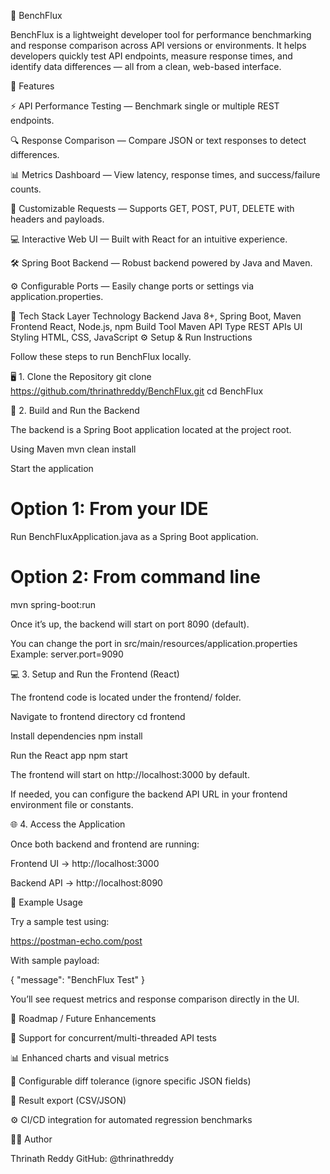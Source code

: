 🚀 BenchFlux

BenchFlux is a lightweight developer tool for performance benchmarking and response comparison across API versions or environments.
It helps developers quickly test API endpoints, measure response times, and identify data differences — all from a clean, web-based interface.

🌟 Features

⚡ API Performance Testing — Benchmark single or multiple REST endpoints.

🔍 Response Comparison — Compare JSON or text responses to detect differences.

📊 Metrics Dashboard — View latency, response times, and success/failure counts.

🧩 Customizable Requests — Supports GET, POST, PUT, DELETE with headers and payloads.

💻 Interactive Web UI — Built with React for an intuitive experience.

🛠️ Spring Boot Backend — Robust backend powered by Java and Maven.

⚙️ Configurable Ports — Easily change ports or settings via application.properties.

🧰 Tech Stack
Layer	Technology
Backend	Java 8+, Spring Boot, Maven
Frontend	React, Node.js, npm
Build Tool	Maven
API Type	REST APIs
UI Styling	HTML, CSS, JavaScript
⚙️ Setup & Run Instructions

Follow these steps to run BenchFlux locally.

🖥️ 1. Clone the Repository
git clone https://github.com/thrinathreddy/BenchFlux.git
cd BenchFlux

🔧 2. Build and Run the Backend

The backend is a Spring Boot application located at the project root.

Using Maven
mvn clean install

Start the application
# Option 1: From your IDE
Run BenchFluxApplication.java as a Spring Boot application.

# Option 2: From command line
mvn spring-boot:run


Once it’s up, the backend will start on port 8090 (default).

You can change the port in src/main/resources/application.properties
Example:
server.port=9090

💻 3. Setup and Run the Frontend (React)

The frontend code is located under the frontend/
 folder.

Navigate to frontend directory
cd frontend

Install dependencies
npm install

Run the React app
npm start


The frontend will start on http://localhost:3000
 by default.

If needed, you can configure the backend API URL in your frontend environment file or constants.

🌐 4. Access the Application

Once both backend and frontend are running:

Frontend UI → http://localhost:3000

Backend API → http://localhost:8090

📘 Example Usage

Try a sample test using:

https://postman-echo.com/post


With sample payload:

{
  "message": "BenchFlux Test"
}


You’ll see request metrics and response comparison directly in the UI.

🧭 Roadmap / Future Enhancements

🧵 Support for concurrent/multi-threaded API tests

📊 Enhanced charts and visual metrics

🧮 Configurable diff tolerance (ignore specific JSON fields)

🧱 Result export (CSV/JSON)

⚙️ CI/CD integration for automated regression benchmarks

👨‍💻 Author

Thrinath Reddy
GitHub: @thrinathreddy
